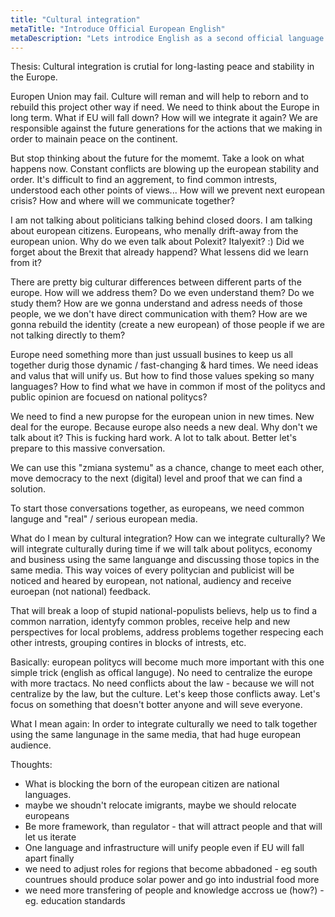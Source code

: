 ```yaml
---
title: "Cultural integration"
metaTitle: "Introduce Official European English"
metaDescription: "Lets introdice English as a second official language in every UE country"
---
```


Thesis:
Cultural integration is crutial for long-lasting peace and stability in the Europe.

Europen Union may fail. Culture will reman and will help to reborn and to rebuild this project other way if need.
We need to think about the Europe in long term. What if EU will fall down? How will we integrate it again?
We are responsible against the future generations for the actions that we making in order to mainain peace on the continent. 

But stop thinking about the future for the momemt. Take a look on what happens now. 
Constant conflicts are blowing up the european stability and order. 
It's difficult to find an aggrement, to find common intrests, understood each other points of views...
How will we prevent next european crisis? How and where will we communicate together?

I am not talking about politicians talking behind closed doors. 
I am talking about european citizens. 
Europeans, who menally drift-away from the european union. 
Why do we even talk about Polexit? Italyexit? :)
Did we forget about the Brexit that already happend?
What lessens did we learn from it?

There are pretty big culturar differences between different parts of the europe. 
How will we address them? Do we even understand them? Do we study them? How are we gonna understand and adress needs of those people, we we don't have direct communication with them?
How are we gonna rebuild the identity (create a new european) of those people if we are not talking directly to them? 

Europe need something more than just ussuall busines to keep us all together durig those dynamic / fast-changing & hard times. 
We need ideas and valus that will unify us. 
But how to find those values speking so many languages?
How to find what we have in common if most of the politycs and public opinion are focuesd on national politycs?

We need to find a new puropse for the european union in new times.
New deal for the europe. Because europe also needs a new deal. Why don't we talk about it?
This is fucking hard work. A lot to talk about. 
Better let's prepare to this massive conversation.

We can use this "zmiana systemu" as a chance, change to meet each other, move democracy to the next (digital) level and proof that we can find a solution. 

To start those conversations together, as europeans, we need common languge and "real" / serious european media. 


What do I mean by cultural integration? How can we integrate culturally?
We will integrate culturally during time if we will talk about politycs, economy and business using the same languange and discussing those topics in the same media. This way voices of every politycian and publicist will be noticed and heared by european, not national, audiency and receive euroepan (not national) feedback. 

That will break a loop of stupid national-populists believs, help us to find a common narration, identyfy common probles, receive help and new perspectives for local problems, address problems together respecing each other intrests, grouping contires in blocks of intrests, etc. 

Basically: european politycs will become much more important with this one simple trick (english as offical languge). No need to centralize the europe with more tractacs. No need conflicts about the law - because we will not centralize by the law, but the culture. Let's keep those conflicts away. Let's focus on something that doesn't botter anyone and will seve everyone. 

What I mean again: In order to integrate culturally we need to talk together using the same langunage in the same media, that had huge european audience. 




Thoughts:
* What is blocking the born of the european citizen are national languages. 
* maybe we shoudn't relocate imigrants, maybe we should relocate europeans
* Be more framework, than regulator - that will attract people and that will let us iterate 
* One language and infrastructure will unify people even if EU will fall apart finally
* we need to adjust roles for regions that become abbadoned - eg south countrues should produce solar power and go into industrial food more
* we need more transfering of people and knowledge accross ue (how?) - eg. education standards